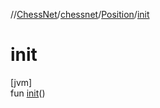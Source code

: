 //[ChessNet](../../../index.md)/[chessnet](../index.md)/[Position](index.md)/[init](init.md)

# init

[jvm]\
fun [init](init.md)()
